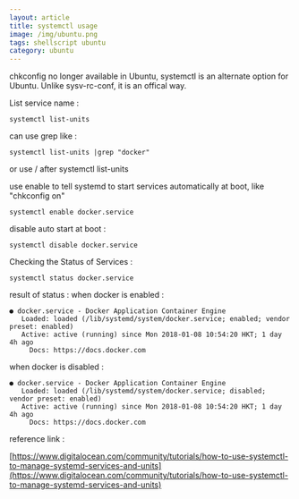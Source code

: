 ```yaml
---
layout: article
title: systemctl usage
image: /img/ubuntu.png
tags: shellscript ubuntu
category: ubuntu
---
```


chkconfig no longer available in Ubuntu, systemctl is an alternate option for Ubuntu. Unlike sysv-rc-conf, it is an offical way.

List service name :

```
systemctl list-units
```

can use grep like :

```
systemctl list-units |grep "docker"
```

or use / after systemctl list-units

use enable to tell systemd to start services automatically at boot, like "chkconfig on"

```
systemctl enable docker.service
```

disable auto start at boot :

```
systemctl disable docker.service
```

Checking the Status of Services :

```
systemctl status docker.service
```

result of status :
when docker is enabled :

```
● docker.service - Docker Application Container Engine
   Loaded: loaded (/lib/systemd/system/docker.service; enabled; vendor preset: enabled)
   Active: active (running) since Mon 2018-01-08 10:54:20 HKT; 1 day 4h ago
     Docs: https://docs.docker.com

```

when docker is disabled :

```
● docker.service - Docker Application Container Engine
   Loaded: loaded (/lib/systemd/system/docker.service; disabled; vendor preset: enabled)
   Active: active (running) since Mon 2018-01-08 10:54:20 HKT; 1 day 4h ago
     Docs: https://docs.docker.com
```



reference link :

[https://www.digitalocean.com/community/tutorials/how-to-use-systemctl-to-manage-systemd-services-and-units](https://www.digitalocean.com/community/tutorials/how-to-use-systemctl-to-manage-systemd-services-and-units)
